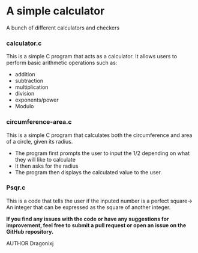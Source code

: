 # A simple calculator

A bunch of different calculators and checkers

### calculator.c

This is a simple C program that acts as a calculator. It allows users to perform basic arithmetic operations such as:

- addition
- subtraction
- multiplication
- division
- exponents/power
- Modulo

### circumference-area.c

This is a simple C program that calculates both the
circumference and area of a circle, given its radius.

- The program first prompts the user to input the 1/2 depending
  on what they will like to calculate
- It then asks for the radius
- The program then displays the calculated value to the user.

### Psqr.c

This is a code that tells the user if the inputed number is a perfect square-> An integer that can be expressed as the square of another integer.

**If you find any issues with the code or have any suggestions for improvement,
feel free to submit a pull request or open an issue on the GitHub repository.**

AUTHOR
Dragonixj
